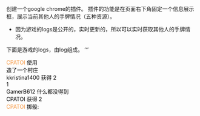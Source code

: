 创建一个google chrome的插件。
插件的功能是在页面右下角固定一个信息展示框，展示当前其他人的手牌情况（五种资源）。
- 因为游戏的logs是公开的，实时更新的，所以可以实时获取其他人的手牌情况。


下面是游戏的logs，由log组成。
’‘’
<div id="logs" style="display: block;"><div class="log  log_replayable" id="log_220" style="height: auto; display: block; color: rgb(0, 0, 0);"><div class="roundedbox"><!--PNS--><span class="playername" style="color:#F7953D;">CPATOI</span><!--PNE--> 使用 <span style=" white-space: nowrap;"><div class="cat_log_token icon_lumber"></div><div class="cat_log_token icon_brick"></div><div class="cat_log_token icon_wool"></div><div class="cat_log_token icon_grain"></div></span> 造了一个村庄</div></div><div class="log  log_replayable" id="log_219" style="height: auto; display: block; color: rgb(0, 0, 0);"><div class="roundedbox">kkristina1400 获得 <span style=" white-space: nowrap;">2<div class="cat_log_token icon_lumber"></div>1<div class="cat_log_token icon_ore"></div></span></div></div><div class="log  log_replayable" id="log_218" style="height: auto; display: block; color: rgb(0, 0, 0);"><div class="roundedbox">GamerB612 什么都没得到</div></div><div class="log  log_replayable" id="log_217" style="height: auto; display: block; color: rgb(0, 0, 0);"><div class="roundedbox">CPATOI 获得 <span style=" white-space: nowrap;">2<div class="cat_log_token icon_ore"></div></span></div></div><div class="log  log_replayable" id="log_216" style="height: auto; display: block; color: rgb(0, 0, 0);"><div class="roundedbox"><!--PNS--><span class="playername" style="color:#F7953D;">CPATOI</span><!--PNE--> 掷骰: <span style=" white-space: nowrap;"><div class="cat_log_token icon_die icon_die2 icon_D1"></div><div class="cat_log_token icon_die icon_die3 icon_D2"></div></span></div></div><div class="log  
‘’‘